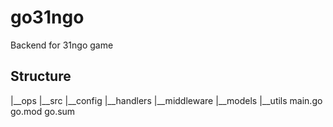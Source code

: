 # go31ngo
Backend for 31ngo game


## Structure
|__ops
|__src
    |__config
    |__handlers
    |__middleware
    |__models
    |__utils
  main.go
go.mod
go.sum
